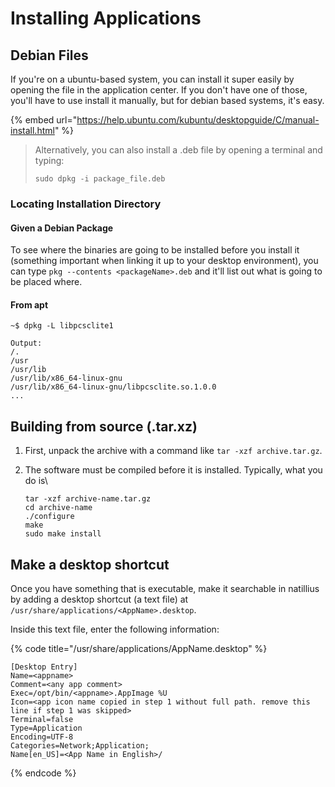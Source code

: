 # Installing Applications

## Debian Files

If you're on a ubuntu-based system, you can install it super easily by opening the file in the application center. If you don't have one of those, you'll have to use install it manually, but for debian based systems, it's easy.

{% embed url="https://help.ubuntu.com/kubuntu/desktopguide/C/manual-install.html" %}

> Alternatively, you can also install a .deb file by opening a terminal and typing:
>
> ```
> sudo dpkg -i package_file.deb
> ```

### Locating Installation Directory

#### Given a Debian Package

To see where the binaries are going to be installed before you install it (something important when linking it up to your desktop environment), you can type `pkg --contents <packageName>.deb` and it'll list out what is going to be placed where.

#### From apt

```
~$ dpkg -L libpcsclite1

Output:
/.
/usr
/usr/lib
/usr/lib/x86_64-linux-gnu
/usr/lib/x86_64-linux-gnu/libpcsclite.so.1.0.0
...
```

## Building from source (.tar.xz)

1. First, unpack the archive with a command like `tar -xzf archive.tar.gz`.&#x20;
2.  The software must be compiled before it is installed. Typically, what you do is\


    ```
    tar -xzf archive-name.tar.gz
    cd archive-name
    ./configure
    make
    sudo make install
    ```



## Make a desktop shortcut

Once you have something that is executable, make it searchable in natillius by adding a desktop shortcut (a text file) at `/usr/share/applications/<AppName>.desktop`.&#x20;

Inside this text file, enter the following information:

{% code title="/usr/share/applications/AppName.desktop" %}
```
[Desktop Entry]
Name=<appname>
Comment=<any app comment>
Exec=/opt/bin/<appname>.AppImage %U
Icon=<app icon name copied in step 1 without full path. remove this line if step 1 was skipped>
Terminal=false
Type=Application
Encoding=UTF-8
Categories=Network;Application;
Name[en_US]=<App Name in English>/
```
{% endcode %}



